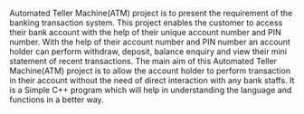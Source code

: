 Automated Teller Machine(ATM) project is to present the requirement of the banking transaction system. This project enables the customer to access their bank account with the help of their unique account number and PIN 
number. With the help of their account number and PIN number an account holder can perform withdraw, deposit, balance enquiry and view their mini statement of recent transactions. The main aim of this Automated Teller Machine(ATM) project is to allow the account holder to perform transaction in their account without the need of 
direct interaction with any bank staffs. It is a Simple C++ program which will help in understanding the language and functions in a better way.

